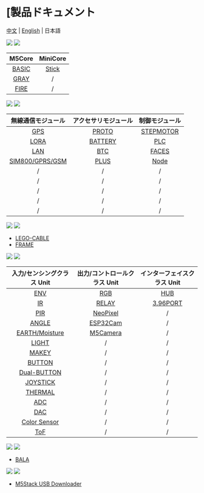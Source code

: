 # [製品ドキュメント

[中文](zh_CN/product_documents_zh_CN.md) | [English](en/product_documents.md) | 日本語

<img src='assets/img/product_pics/1.jpg'> <img src='assets/img/product_pics/cores.png'>

| M5Core        | MiniCore      |
| :----------:  |:------------: |
| [BASIC](ja/product_documents/m5stack-core/m5core_basic)         | [Stick](ja/product_documents/m5stack-core/minicore_stick)         |
| [GRAY](ja/product_documents/m5stack-core/m5core_gray)          | /            |
| [FIRE](ja/product_documents/m5stack-core/m5core_fire)          | /            |



<img src='assets/img/product_pics/2.jpg'> <img src='assets/img/product_pics/module.png'>

| 無線通信モジュール      | アクセサリモジュール  | 制御モジュール   |
| :------------------:  |:------------------:| :--------------------:|
| [GPS](ja/product_documents/modules/module_gps) | [PROTO](ja/product_documents/modules/module_proto) | [STEPMOTOR](ja/product_documents/modules/module_stepmotor)|
| [LORA](ja/product_documents/modules/module_lora)                  | [BATTERY](ja/product_documents/modules/module_battery)            | [PLC](ja/product_documents/modules/module_plc)                     |
| [LAN](ja/product_documents/modules/module_lan)                   | [BTC](ja/product_documents/modules/module_btc)                | [FACES](ja/product_documents/modules/module_face)                     |
| [SIM800/GPRS/GSM](ja/product_documents/modules/module_sim800)       | [PLUS](ja/product_documents/modules/module_plus)                  | [Node](ja/product_documents/modules/module_node)                     |
| /                     | /                  | /                     |
| /                     | /                  | /                     |
| /                     | /                  | /                     |
| /                     | /                  | /                     |
| /                     | /                  | /                     |


<img src='assets/img/product_pics/5.jpg'> <img src='assets/img/product_pics/accessory.png'>

- [LEGO-CABLE](ja/product_documents/cables/accessory_lego_cable)
- [FRAME](ja/product_documents/accessory_frame)



<img src='assets/img/product_pics/3.jpg'> <img src='assets/img/product_pics/unit.png'>

| 入力/センシングクラス Unit   | 出力/コントロールクラス Unit  | インターフェイスクラス Unit   |
| :-------------------: |:------------------------: | :----------------:|
| [ENV](product_documents/units/unit_env)                   | [RGB](product_documents/units/unit_rgb)                       | [HUB](product_documents/units/unit_hub)               |
| [IR](product_documents/units/unit_ir)                    | [RELAY](product_documents/units/unit_relay)                         | [3.96PORT](product_documents/units/unit_396port)          |
| [PIR](product_documents/units/unit_pir)                   | [NeoPixel](product_documents/units/unit_neopixel)                         | /                 |
| [ANGLE](product_documents/units/unit_angle)                   | [ESP32Cam](product_documents/units/unit_esp32cam)                         | /                  |
| [EARTH/Moisture](product_documents/units/unit_moisture)        | [M5Camera](product_documents/units/unit_m5camera)                         | /                 |
| [LIGHT](product_documents/units/unit_light)                 | /                         | /                 |
| [MAKEY](product_documents/units/unit_makey)                   | /                         | /                 |
| [BUTTON](product_documents/units/unit_button)                   | /                         | /                 |
| [Dual-BUTTON](product_documents/units/unit_dual_button)                   | /                         | /                 |
| [JOYSTICK](product_documents/units/unit_joystick)                   | /                         | /                 |
| [THERMAL](product_documents/units/unit_thermal)                   | /                         | /                 |
| [ADC](product_documents/units/unit_ADC)                   | /                         | /                 |
| [DAC](product_documents/units/unit_DAC)                   | /                         | /                 |
| [Color Sensor](product_documents/units/unit_color_sensor)                   | /                         | /                 |
| [ToF](product_documents/units/unit_tof)                   | /                         | /                 |





<img src='assets/img/product_pics/4.jpg'> <img src='assets/img/product_pics/application.png'>

- [BALA](product_documents/applications/application_bala)


<img src='assets/img/product_pics/6.jpg'> <img src='assets/img/product_pics/tool.png'>

- [M5Stack USB Downloader](product_documents/tools/tool_usb_downloader)
